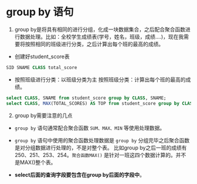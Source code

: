# group by 语句

1. group by是将具有相同的进行分组，化成一块数据集合，之后配合聚合函数进行数据处理。比如：全校学生成绩表(学号，姓名，班级，成绩….)，现在我需要将按照相同的班级进行分类，之后计算出每个班的最高的成绩。

- 创建好student_score表
``` sql
SID SNAME CLASS total_score
```

- 按照班级进行分类：以班级分类为主
按照班级分类：计算出每个班的最高的成绩。

``` sql
select CLASS, SNAME from student_score group by CLASS, SNAME;
select CLASS, MAX(TOTAL_SCORES) AS TOP from student_score group by CLASS;
```

2. group by需要注意的几点

- `group by` 语句通常配合聚合函数 `SUM、MAX、MIN` 等使用处理数据。

- `group by` 语句中使用的聚合函数处理数据是 `group by` 分组完毕之后聚合函数是对分组数据进行处理的，不是对整个表。
  比如group by之后一班的成绩有250、251、253、254。`聚合函数MAX()` 是针对一班这四个数据计算的。并不是MAX()整个表。

- **select后面的查询字段要包含在group by后面的字段中**。
